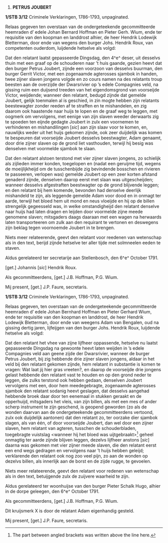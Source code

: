 1.  **PETRUS JOUBERT**

**1/STB 3/12** Criminele Verklaringen, 1786-1793, unpaginated.

Relaas gegeven ten overstaan van de ondergeteekende gecommitteerde
heemraden d’ edele Johan Bernard Hoffman en Pieter Gerh. Wium, ende ter
requisitie van den koopman en landdrost alhier, de heer Hendrik Lodewijk
Bletterman, door ende van wegens den burger Johs. Hendrik Roux, van
competenten ouderdom, luijdende hetselve als volgd:

Dat den relatant laatst gepasseerde Dingsdag, den 4^e^ deser, uit
desselvs thuin met een graaf op de schouderen naar ’t huis gaande,
gezien heevt dat den burger Petrus Joubert, zijnde een voorzoon van
desselvs buurman, den burger Gerrit Victor, met een zogenaamde
agterosses sjambok in handen, twee zijner slaven jongens volgde en zo
cours namen na des relatants troup beesten aan de overzijde der
Dwarsrivier op ’s edele Compagnies veld, na gissing ruim een duijsend
treeden van het eigendomsgrond van voorseijde Victor, weijdende; wanneer
den relatant, bedugd zijnde dat gemelde Joubert, gelijk toenmalen al is
geschied, in zin mogte hebben zijn relatants beestewagter zonder reeden
af te straffen en te mishandelen, en zig daarom ook haastende naar huijs
te lopen en de graaf weg te leggen, met oogmerk om vervolgens, met
eenige van zijn slaven weeder derwaarts zig te spoeden ten eijnde
gedagte Joubert in zulx een voornemen te verhinderen en mishandilingen
\[*sic*\] aan zijn slaav voor te komen, en, nauwlijks weder uit het
huijs gekomen zijnde, ook zeer duijdelijk was komen te bespeuren dat
voorseijde Joubert desselvs beestwagter, Adam genaamt, door drie zijner
slaven op de grond liet vasthouden, terwijl hij besig was denselven met
voormelde sjambok te slaan.

Dat den relatant alstoen terstond met vier zijner slaven jongens, zo
schielijk als zijlieden immer konden, toegelopen en (nadat een geruijme
tijd, wegens de moeijlijkheijd om de tusschenbijde zig bevindende
bosschen en rivieren te passeeren, verlopen was) gemelde Joubert op een
zeer korten afstand genaderd zijnde, denselven daarop eerst met slaan
was uitgescheijden; wanneer desselvs afgestraften beestwagter op de
grond blijvende leggen; en den relatant bij hem komende, bevonden had
denselve deerlijk mishandeld te zijn, als leggende gemelde Adam voor
dood en in onmagt ter aarde, terwijl het bloed hem uit mond en neus
vloeijde en hij op de billen strengelijk gegeesseld was, in welke
omstandigheijd den relatant denselve naar huijs had laten dragen en
leijden door voormelde zijne meede genomene slaven; mitsgaders daags
daaraan met een wagen na herwaards laten transporteeren om zulk aan den
requirant te vertonen en deswegens zijn beklag tegen voornoemde Joubert
in te brengen.

Niets meer relateerende, geevt den relatant voor reedenen van wetenschap
als in den text, berijd zijnde hetselve ter aller tijde met solmneelen
eeden te staven.

Aldus gerelateerd ter secretarije aan Stellenbosch, den 6^e^ October
1791.

\[get.\] Johannis \[*sic*\] Hendrik Roux.

Als gecommitteerdens, \[get.\] J.B. Hoffman, P.G. Wium.

Mij present, \[get.\] J.P. Faure, secretaris.

**1/STB 3/12** Criminele Verklaringen, 1786-1793, unpaginated.

Relaas gegeven, ten overstaan van de ondergeteekende gecommitteerde
heemraden d’ edele Johan Bernhard Hoffman en Pieter Gerhard Wium, ende
ter requisitie van den koopman en landdrost, de heer Hendrik Lodewijk
Bletterman, door ende van weegens Adam van Bengalen, oud na gissing
dertig jaren, lijfeijgen van den burger Johs. Hendrik Roux, luijdende
hetselve als volgd:

Dat den relatant het vhee van zijne lijfheer oppassende, hetselve nu
laatst gepasseerde Dingsdag na gewoonte heevt laten weijden in ’s edele
Compagnies veld aan geene zijde der Dwarsrivier, wanneer de burger
Petrus Joubert, bij zig hebbende drie zijner slaven jongens, aldaar in
het veld bij den relatant gekomen zijnde, hem relatant in substantie is
komen te vragen: Wat laat jij hier gras vreeten?, en daarop de
voorseijde drie jongens gelast hebbende den relatant vast te houden en
op den grond neder te leggen, die zulks terstond ook hebben gedaan,
denselven Joubert vervolgens met een, door hem meedegebragte, zogenaamde
agterosses sjambok den relatant sodanig heevt geslagen, dat desselvs
aangehad hebbende broek daar door ten eenemaal in stukken geraakt en de
opperhuijd, mitsgaders het vleis, van zijn billen, als met een mes of
ander scherp instrument te zijn geschend, is geopend geworden (zo als de
wonden daarvan aan de ondergeteekende gecommitteerdens vertoond, zulx
ook duijdelijk aantonen) dat den relatant zo, ter oorzake dier sjambok
slagen, als van één, of door voorseijde Joubert, dan wel door een zijner
slaven, hem relatant van agteren, tusschen de schouderbladen,
toegebragte vuistslag \<wanneer hij het bloed was uijtgebraakt\>[^1]
geheel onmagtig ter aarde zijnde blijven leggen, dezelvs lijfheer
anstons \[*sic*\] daarna was gekomen met vier zijner meede slaven, die
den relatant eerst een end wegs gedragen en vervolgens naar ’t huijs
hebben geleijd; verklarende den relatant ook nog zoo veel pijn, zo aan
de wonden op dezelvs billen, als innerlijk aan de borst en de zijde
rugge, te gevoelen.

Niets meer relateerende, geevt den relatant voor redenen van wetenschap
als in den text, betuijgende zulx de zuijvere waarheid te zijn.

Aldus gerelateerd ter woonhuijse van den burger Pieter Schalk Hugo,
alhier in de dorpe geleegen, den 6^e^ October 1791.

Als gecommitteerdens, \[get.\] J.B. Hoffman, P.G. Wium.

Dit kruijsmerk X is door de relatant Adam eigenhandig gesteld.

Mij present, \[get.\] J.P. Faure, secretaris.

[^1]: The part between angled brackets was written above the line here.
